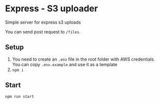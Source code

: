 # Express - S3 uploader

Simple server for express s3 uploads

You can send post request to `/files`.

## Setup

1. You need to create an `.env` file in the root folder with AWS credentials. You can copy `.env.example` and use it as a template
2. `npm i`

## Start

`npm run start`

